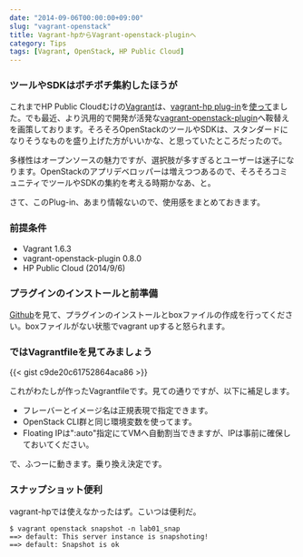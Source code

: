 ```yaml
---
date: "2014-09-06T00:00:00+09:00"
slug: "vagrant-openstack"
title: Vagrant-hpからVagrant-openstack-pluginへ
category: Tips
tags: [Vagrant, OpenStack, HP Public Cloud]
---
```

### ツールやSDKはボチボチ集約したほうが
これまでHP Public Cloudむけの[Vagrant](http://www.vagrantup.com/)は、[vagrant-hp plug-in](https://github.com/mohitsethi/vagrant-hp)を[使って](http://torumakabe.github.io/tips/2014/05/05/vagrant-hpcloud/)ました。でも最近、より汎用的で開発が活発な[vagrant-openstack-plugin](https://github.com/cloudbau/vagrant-openstack-plugin)へ鞍替えを画策しております。そろそろOpenStackのツールやSDKは、スタンダードになりそうなものを盛り上げた方がいいかな、と思っていたところだったので。

多様性はオープンソースの魅力ですが、選択肢が多すぎるとユーザーは迷子になります。OpenStackのアプリデベロッパーは増えつつあるので、そろそろコミュニティでツールやSDKの集約を考える時期かなあ、と。

さて、このPlug-in、あまり情報ないので、使用感をまとめておきます。

### 前提条件
- Vagrant 1.6.3
- vagrant-openstack-plugin 0.8.0
- HP Public Cloud (2014/9/6)

### プラグインのインストールと前準備
[Github](https://github.com/cloudbau/vagrant-openstack-plugin)を見て、プラグインのインストールとboxファイルの作成を行ってください。boxファイルがない状態でvagrant upすると怒られます。

### ではVagrantfileを見てみましょう
{{< gist c9de20c61752864aca86 >}}

これがわたしが作ったVagrantfileです。見ての通りですが、以下に補足します。

- フレーバーとイメージ名は正規表現で指定できます。
- OpenStack CLI群と同じ環境変数を使ってます。
- Floating IPは":auto"指定にてVMへ自動割当できますが、IPは事前に確保しておいてください。

で、ふつーに動きます。乗り換え決定です。

### スナップショット便利
vagrant-hpでは使えなかったはず。こいつは便利だ。

    $ vagrant openstack snapshot -n lab01_snap
    ==> default: This server instance is snapshoting!
    ==> default: Snapshot is ok